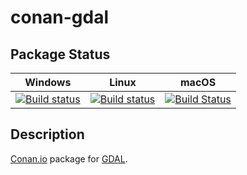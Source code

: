 # conan-gdal

## Package Status

| Windows | Linux | macOS |
|:-------:|:-----:|:-----:|
|[![Build status](https://ci.appveyor.com/api/projects/status/ngwe2ka83m1m0ous/branch/testing%2F3.2.0?svg=true)](https://ci.appveyor.com/project/SpaceIm/conan-gdal)|[![Build status](https://github.com/SpaceIm/conan-gdal/workflows/.github/workflows/conan.yml/badge.svg?branch=testing%2F3.2.0)](https://github.com/SpaceIm/conan-gdal/actions?query=branch%3Atesting%2F3.2.0)|[![Build Status](https://travis-ci.com/SpaceIm/conan-gdal.svg?branch=testing%2F3.2.0)](https://travis-ci.com/SpaceIm/conan-gdal)|

## Description

[Conan.io](https://conan.io) package for [GDAL](https://github.com/OSGeo/gdal).
